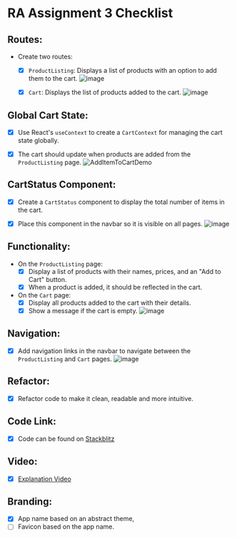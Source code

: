 # RA Assignment 3 Checklist
## Routes:
- Create two routes:
  - [x] `ProductListing`: Displays a list of products with an option to add them to the cart.
  ![image](https://github.com/user-attachments/assets/098d0030-318a-4829-8fb7-8b715426ac7f)

  - [x] `Cart`: Displays the list of products added to the cart.
  ![image](https://github.com/user-attachments/assets/26aaf1c9-0e2c-41c8-8384-48ef653903f5)


## Global Cart State:
- [x] Use React's `useContext` to create a `CartContext` for managing the cart state globally.
- [x] The cart should update when products are added from the `ProductListing` page.
![AddItemToCartDemo](https://github.com/user-attachments/assets/360c1829-912e-4b3d-bc1c-2fae219f1ece)


## CartStatus Component:
- [x] Create a `CartStatus` component to display the total number of items in the cart.
- [x] Place this component in the navbar so it is visible on all pages.
      ![image](https://github.com/user-attachments/assets/856fc1d7-b36b-4446-adb8-06e2a57ea863)


## Functionality:
- On the `ProductListing` page:
  - [x] Display a list of products with their names, prices, and an "Add to Cart" button.
  - [x] When a product is added, it should be reflected in the cart.
- On the `Cart` page:
  - [x] Display all products added to the cart with their details.
  - [x] Show a message if the cart is empty.
![image](https://github.com/user-attachments/assets/75654274-414e-47c3-95f8-ae3f29f38b08)

## Navigation:
- [x] Add navigation links in the navbar to navigate between the `ProductListing` and `Cart` pages.
![image](https://github.com/user-attachments/assets/99985d5d-5409-47ec-b294-672784bf138b)

## Refactor:
- [x] Refactor code to make it clean, readable and more intuitive.

## Code Link:
- [x] Code can be found on [Stackblitz](https://stackblitz.com/edit/ra-assignment3)

## Video:
 - [x] [Explanation Video](https://youtu.be/ckkXD43_feM)

## Branding:
- [x] App name based on an abstract theme,
- [ ] Favicon based on the app name.
